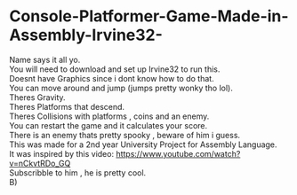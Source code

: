 # Console-Platformer-Game-Made-in-Assembly-Irvine32-
Name says it all yo.  
You will need to download and set up Irvine32 to run this.  
Doesnt have Graphics since i dont know how to do that.  
You can move around and jump (jumps pretty wonky tho lol).  
Theres Gravity.  
Theres Platforms that descend.  
Theres Collisions with platforms , coins and an enemy.  
You can restart the game and it calculates your score.  
There is an enemy thats pretty spooky , beware of him i guess.  
This was made for a 2nd year University Project for Assembly Language.  
It was inspired by this video:  https://www.youtube.com/watch?v=nCkvtRDo_GQ  
Subscribble to him , he is pretty cool.  
B)  

